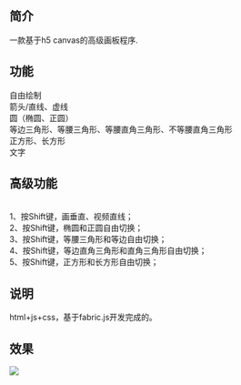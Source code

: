 ## 简介 ##
一款基于h5 canvas的高级画板程序.
## 功能 ##
自由绘制
<br />箭头/直线、虚线
<br />圆（椭圆、正圆）
<br />等边三角形、等腰三角形、等腰直角三角形、不等腰直角三角形
<br />正方形、长方形
<br />文字
## 高级功能 ##
<br /> 1、按Shift键，画垂直、视频直线；
<br /> 2、按Shift键，椭圆和正圆自由切换；
<br /> 3、按Shift键，等腰三角形和等边自由切换；
<br /> 4、按Shift键，等边直角三角形和直角三角形自由切换；
<br /> 5、按Shift键，正方形和长方形自由切换；
## 说明 ##
html+js+css，基于fabric.js开发完成的。

## 效果 ##
![](https://raw.githubusercontent.com/vipstone/drawingboard/master/drawingboard/image/demoPreview.gif)



